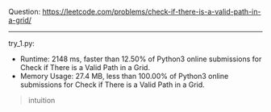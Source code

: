 Question: https://leetcode.com/problems/check-if-there-is-a-valid-path-in-a-grid/

---

try_1.py:
* Runtime: 2148 ms, faster than 12.50% of Python3 online submissions for Check if There is a Valid Path in a Grid.
* Memory Usage: 27.4 MB, less than 100.00% of Python3 online submissions for Check if There is a Valid Path in a Grid.

> intuition
